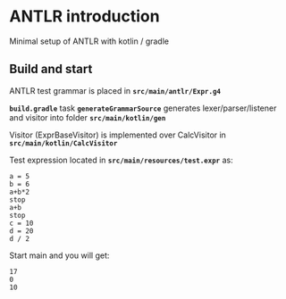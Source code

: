 # ANTLR introduction
Minimal setup of ANTLR with kotlin / gradle

## Build and start

ANTLR test grammar is placed in **`src/main/antlr/Expr.g4`**

**`build.gradle`** task **`generateGrammarSource`** generates lexer/parser/listener and visitor into folder **`src/main/kotlin/gen`**

Visitor (ExprBaseVisitor) is implemented over CalcVisitor in **`src/main/kotlin/CalcVisitor`**

Test expression located in **`src/main/resources/test.expr`** as:
```
a = 5
b = 6
a+b*2
stop
a+b
stop
c = 10
d = 20
d / 2
```

Start main and you will get:
```
17
0
10
```
